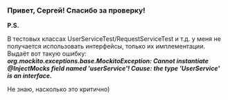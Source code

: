 ### Привет, Сергей! Спасибо за проверку!

**P.S.**

В тестовых классах UserServiceTest/RequestServiceTest и т.д. у меня не получается
использовать интерфейсы, только их имплементации. Выдаёт вот такую ошибку:
**_org.mockito.exceptions.base.MockitoException:
Cannot instantiate @InjectMocks field named 'userService'! Cause: the type 'UserService' is an interface._**

Не знаю, насколько это критично) 